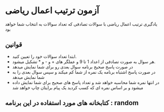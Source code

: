 # آزمون ترتیب اعمال ریاضی
 یادگیری ترتیب اعمال ریاضی با سوالات تصادفی که تعداد سوالات به انتخاب شما خواهد بود
  
## قوانین

- ابتدا تعداد سوالات خود را تعیین کنید.
- هر سوال به صورت تصادفی از اعداد 1 تا 9 و عملگر های + و - و * تشکیل میشود.
- در صورت پاسخ صحیح برنامه سوال بعدی رو برای شما نمایش میدهد
- در صورت پاسخ اشتباه برنامه یک نمره از شما کم میکند و سپس سوال بعدی را به شما نمایش میدهد
- در انتها نمره شما محاسبه خواهد شد و تعداد پاسخ های صحیح برای شما نمایش داده میشود و بر اساس نمره ای که کسب کردید یک پیام برایتان چاپ خواهد شد


## کتابخانه های مورد استفاده در این برنامه : random
